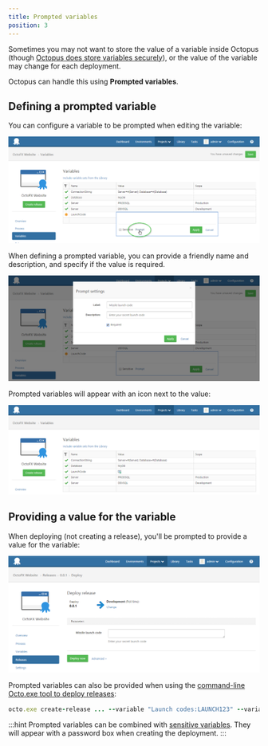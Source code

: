 ```yaml
---
title: Prompted variables
position: 3
---
```



Sometimes you may not want to store the value of a variable inside Octopus (though [Octopus does store variables securely](/docs/home/deploying-applications/variables/sensitive-variables.md)), or the value of the variable may change for each deployment.


Octopus can handle this using **Prompted variables**.

## Defining a prompted variable


You can configure a variable to be prompted when editing the variable:


![](/docs/images/3048314/3278298.png)


When defining a prompted variable, you can provide a friendly name and description, and specify if the value is required.


![](/docs/images/3048314/3278299.png)


Prompted variables will appear with an icon next to the value:


![](/docs/images/3048314/3278300.png)




## Providing a value for the variable


When deploying (not creating a release), you'll be prompted to provide a value for the variable:


![](/docs/images/3048314/3278301.png)


Prompted variables can also be provided when using the [command-line Octo.exe tool to deploy releases](/docs/home/api-and-integration/octo.exe-command-line/deploying-releases.md):

```ruby
octo.exe create-release ... --variable "Launch codes:LAUNCH123" --variable "Variable 2:Some value"
```







:::hint
Prompted variables can be combined with [sensitive variables](/docs/home/deploying-applications/variables/sensitive-variables.md). They will appear with a password box when creating the deployment.
:::
